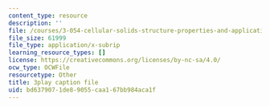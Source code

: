 ```yaml
---
content_type: resource
description: ''
file: /courses/3-054-cellular-solids-structure-properties-and-applications-spring-2015/bd6379071de89055caa167bb984aca1f_tdj84EV7BI.srt
file_size: 61999
file_type: application/x-subrip
learning_resource_types: []
license: https://creativecommons.org/licenses/by-nc-sa/4.0/
ocw_type: OCWFile
resourcetype: Other
title: 3play caption file
uid: bd637907-1de8-9055-caa1-67bb984aca1f
---
```

